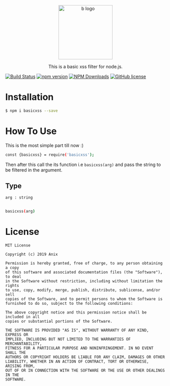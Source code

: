 <p align="center">

  <img alt="b logo" src="https://imgur.com/nqnrVNf.png" width="170px" />

</p>

<p align="center">
  This is a basic xss filter for node.js.
</p>



[![Build Status](https://travis-ci.org/anikethsaha/basicxssfilter.svg?branch=master)](https://travis-ci.org/anikethsaha/basicxssfilter)
[![npm version](https://badge.fury.io/js/basicxss.svg)](https://badge.fury.io/js/basicxss)
[![NPM Downloads](https://img.shields.io/npm/dm/basicxss.svg?style=flat)](https://www.npmjs.com/package/basicxss)
[![GitHub license](https://img.shields.io/github/license/anikethsaha/basicxssfilter.svg)](https://github.com/anikethsaha/basicxssfilter)
&nbsp;
# Installation

```bash
$ npm i basicxss --save
```

# How To Use
This is the most simple part till now :)
```bash
const {basicxss} = require('basicxss');
```

Then after this call the its function i.e `basicxss(arg)` and pass the string to be filtered in the argument.

## Type
```bash
arg : string


basicxss(arg)
```




# License
```
MIT License

Copyright (c) 2019 Anix

Permission is hereby granted, free of charge, to any person obtaining a copy
of this software and associated documentation files (the "Software"), to deal
in the Software without restriction, including without limitation the rights
to use, copy, modify, merge, publish, distribute, sublicense, and/or sell
copies of the Software, and to permit persons to whom the Software is
furnished to do so, subject to the following conditions:

The above copyright notice and this permission notice shall be included in all
copies or substantial portions of the Software.

THE SOFTWARE IS PROVIDED "AS IS", WITHOUT WARRANTY OF ANY KIND, EXPRESS OR
IMPLIED, INCLUDING BUT NOT LIMITED TO THE WARRANTIES OF MERCHANTABILITY,
FITNESS FOR A PARTICULAR PURPOSE AND NONINFRINGEMENT. IN NO EVENT SHALL THE
AUTHORS OR COPYRIGHT HOLDERS BE LIABLE FOR ANY CLAIM, DAMAGES OR OTHER
LIABILITY, WHETHER IN AN ACTION OF CONTRACT, TORT OR OTHERWISE, ARISING FROM,
OUT OF OR IN CONNECTION WITH THE SOFTWARE OR THE USE OR OTHER DEALINGS IN THE
SOFTWARE.

```
